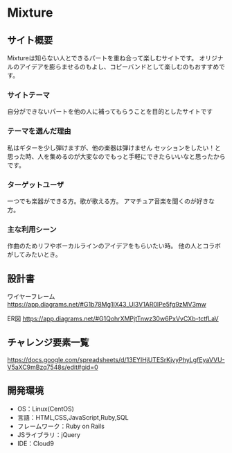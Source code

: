 # Mixture

## サイト概要
Mixtureは知らない人とできるパートを重ね合って楽しむサイトです。
オリジナルのアイデアを膨らませるのもよし、コピーバンドとして楽しむのもおすすめです。


### サイトテーマ
自分ができないパートを他の人に補ってもらうことを目的としたサイトです

### テーマを選んだ理由
私はギターを少し弾けますが、他の楽器は弾けません
セッションをしたい！と思った時、人を集めるのが大変なのでもっと手軽にできたらいいなと思ったからです。

### ターゲットユーザ
一つでも楽器ができる方。歌が歌える方。
アマチュア音楽を聞くのが好きな方。

### 主な利用シーン
作曲のためリフやボーカルラインのアイデアをもらいたい時。
他の人とコラボがしてみたいとき。

## 設計書
ワイヤーフレーム
https://app.diagrams.net/#G1b78Mg1IX43_Ul3V1AR0lPe5fg9zMV3mw

ER図
https://app.diagrams.net/#G1QohrXMPjtTnwz30w6PxVvCXb-tctfLaV

## チャレンジ要素一覧
https://docs.google.com/spreadsheets/d/13EYIHjUTESrKjvyPhyLgfEyaVVU-V5aXC9mBzq7548s/edit#gid=0

## 開発環境
- OS：Linux(CentOS)
- 言語：HTML,CSS,JavaScript,Ruby,SQL
- フレームワーク：Ruby on Rails
- JSライブラリ：jQuery
- IDE：Cloud9
